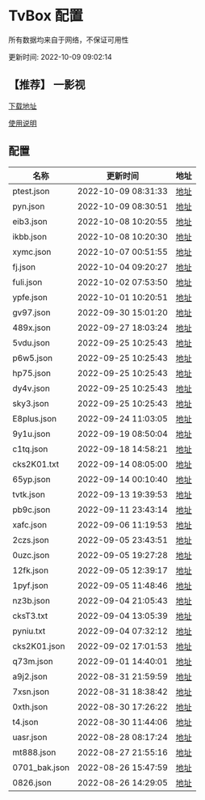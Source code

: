 # TvBox 配置

所有数据均来自于网络，不保证可用性

更新时间: 2022-10-09 09:02:14

## 【推荐】 一影视

[下载地址](https://ghproxy.com/https://raw.githubusercontent.com/tv-player/apks/main/live/一影视.apk)

[使用说明](https://github.com/tv-player/apks/blob/main/README.md)

## 配置


|   名称  | 更新时间  |地址  |
|  ----  | ----  |----  |
|  ptest.json | 2022-10-09 08:31:33 |[地址](https://ghproxy.com/https://raw.githubusercontent.com/tv-player/tvbox-line/main/tv/ptest.json) |
|  pyn.json | 2022-10-09 08:30:51 |[地址](https://ghproxy.com/https://raw.githubusercontent.com/tv-player/tvbox-line/main/tv/pyn.json) |
|  eib3.json | 2022-10-08 10:20:55 |[地址](https://ghproxy.com/https://raw.githubusercontent.com/tv-player/tvbox-line/main/tv/eib3.json) |
|  ikbb.json | 2022-10-08 10:20:30 |[地址](https://ghproxy.com/https://raw.githubusercontent.com/tv-player/tvbox-line/main/tv/ikbb.json) |
|  xymc.json | 2022-10-07 00:51:55 |[地址](https://ghproxy.com/https://raw.githubusercontent.com/tv-player/tvbox-line/main/tv/xymc.json) |
|  fj.json | 2022-10-04 09:20:27 |[地址](https://ghproxy.com/https://raw.githubusercontent.com/tv-player/tvbox-line/main/tv/fj.json) |
|  fuli.json | 2022-10-02 07:53:50 |[地址](https://ghproxy.com/https://raw.githubusercontent.com/tv-player/tvbox-line/main/tv/fuli.json) |
|  ypfe.json | 2022-10-01 10:20:51 |[地址](https://ghproxy.com/https://raw.githubusercontent.com/tv-player/tvbox-line/main/tv/ypfe.json) |
|  gv97.json | 2022-09-30 15:01:20 |[地址](https://ghproxy.com/https://raw.githubusercontent.com/tv-player/tvbox-line/main/tv/gv97.json) |
|  489x.json | 2022-09-27 18:03:24 |[地址](https://ghproxy.com/https://raw.githubusercontent.com/tv-player/tvbox-line/main/tv/489x.json) |
|  5vdu.json | 2022-09-25 10:25:43 |[地址](https://ghproxy.com/https://raw.githubusercontent.com/tv-player/tvbox-line/main/tv/5vdu.json) |
|  p6w5.json | 2022-09-25 10:25:43 |[地址](https://ghproxy.com/https://raw.githubusercontent.com/tv-player/tvbox-line/main/tv/p6w5.json) |
|  hp75.json | 2022-09-25 10:25:43 |[地址](https://ghproxy.com/https://raw.githubusercontent.com/tv-player/tvbox-line/main/tv/hp75.json) |
|  dy4v.json | 2022-09-25 10:25:43 |[地址](https://ghproxy.com/https://raw.githubusercontent.com/tv-player/tvbox-line/main/tv/dy4v.json) |
|  sky3.json | 2022-09-25 10:25:43 |[地址](https://ghproxy.com/https://raw.githubusercontent.com/tv-player/tvbox-line/main/tv/sky3.json) |
|  E8plus.json | 2022-09-24 11:03:05 |[地址](https://ghproxy.com/https://raw.githubusercontent.com/tv-player/tvbox-line/main/tv/E8plus.json) |
|  9y1u.json | 2022-09-19 08:50:04 |[地址](https://ghproxy.com/https://raw.githubusercontent.com/tv-player/tvbox-line/main/tv/9y1u.json) |
|  c1tq.json | 2022-09-18 14:58:21 |[地址](https://ghproxy.com/https://raw.githubusercontent.com/tv-player/tvbox-line/main/tv/c1tq.json) |
|  cks2K01.txt | 2022-09-14 08:05:00 |[地址](https://ghproxy.com/https://raw.githubusercontent.com/tv-player/tvbox-line/main/tv/cks2K01.txt) |
|  65yp.json | 2022-09-14 00:10:40 |[地址](https://ghproxy.com/https://raw.githubusercontent.com/tv-player/tvbox-line/main/tv/65yp.json) |
|  tvtk.json | 2022-09-13 19:39:53 |[地址](https://ghproxy.com/https://raw.githubusercontent.com/tv-player/tvbox-line/main/tv/tvtk.json) |
|  pb9c.json | 2022-09-11 23:43:14 |[地址](https://ghproxy.com/https://raw.githubusercontent.com/tv-player/tvbox-line/main/tv/pb9c.json) |
|  xafc.json | 2022-09-06 11:19:53 |[地址](https://ghproxy.com/https://raw.githubusercontent.com/tv-player/tvbox-line/main/tv/xafc.json) |
|  2czs.json | 2022-09-05 23:43:51 |[地址](https://ghproxy.com/https://raw.githubusercontent.com/tv-player/tvbox-line/main/tv/2czs.json) |
|  0uzc.json | 2022-09-05 19:27:28 |[地址](https://ghproxy.com/https://raw.githubusercontent.com/tv-player/tvbox-line/main/tv/0uzc.json) |
|  12fk.json | 2022-09-05 12:39:17 |[地址](https://ghproxy.com/https://raw.githubusercontent.com/tv-player/tvbox-line/main/tv/12fk.json) |
|  1pyf.json | 2022-09-05 11:48:46 |[地址](https://ghproxy.com/https://raw.githubusercontent.com/tv-player/tvbox-line/main/tv/1pyf.json) |
|  nz3b.json | 2022-09-04 21:05:43 |[地址](https://ghproxy.com/https://raw.githubusercontent.com/tv-player/tvbox-line/main/tv/nz3b.json) |
|  cksT3.txt | 2022-09-04 13:05:39 |[地址](https://ghproxy.com/https://raw.githubusercontent.com/tv-player/tvbox-line/main/tv/cksT3.txt) |
|  pyniu.txt | 2022-09-04 07:32:12 |[地址](https://ghproxy.com/https://raw.githubusercontent.com/tv-player/tvbox-line/main/tv/pyniu.txt) |
|  cks2K01.json | 2022-09-02 17:01:53 |[地址](https://ghproxy.com/https://raw.githubusercontent.com/tv-player/tvbox-line/main/tv/cks2K01.json) |
|  q73m.json | 2022-09-01 14:40:01 |[地址](https://ghproxy.com/https://raw.githubusercontent.com/tv-player/tvbox-line/main/tv/q73m.json) |
|  a9j2.json | 2022-08-31 21:59:59 |[地址](https://ghproxy.com/https://raw.githubusercontent.com/tv-player/tvbox-line/main/tv/a9j2.json) |
|  7xsn.json | 2022-08-31 18:38:42 |[地址](https://ghproxy.com/https://raw.githubusercontent.com/tv-player/tvbox-line/main/tv/7xsn.json) |
|  0xth.json | 2022-08-30 17:26:22 |[地址](https://ghproxy.com/https://raw.githubusercontent.com/tv-player/tvbox-line/main/tv/0xth.json) |
|  t4.json | 2022-08-30 11:44:06 |[地址](https://ghproxy.com/https://raw.githubusercontent.com/tv-player/tvbox-line/main/tv/t4.json) |
|  uasr.json | 2022-08-28 08:17:24 |[地址](https://ghproxy.com/https://raw.githubusercontent.com/tv-player/tvbox-line/main/tv/uasr.json) |
|  mt888.json | 2022-08-27 21:55:16 |[地址](https://ghproxy.com/https://raw.githubusercontent.com/tv-player/tvbox-line/main/tv/mt888.json) |
|  0701_bak.json | 2022-08-26 15:47:59 |[地址](https://ghproxy.com/https://raw.githubusercontent.com/tv-player/tvbox-line/main/tv/0701_bak.json) |
|  0826.json | 2022-08-26 14:29:05 |[地址](https://ghproxy.com/https://raw.githubusercontent.com/tv-player/tvbox-line/main/tv/0826.json) |
  






